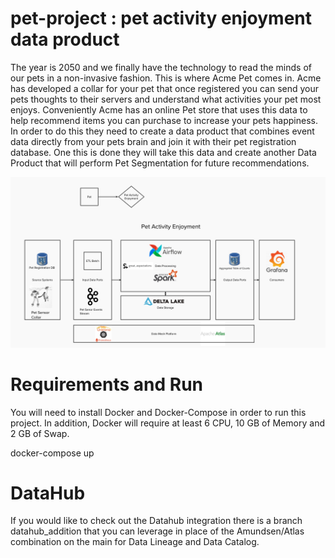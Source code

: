 # pet-project : pet activity enjoyment data product
The year is 2050 and we finally have the technology to read the minds of our pets in a non-invasive fashion. This is where Acme Pet comes in. Acme has developed a collar for your pet that once registered you can send your pets thoughts to their servers and understand what activities your pet most enjoys. Conveniently Acme has an online Pet store that uses this data to help recommend items you can purchase to increase your pets happiness. In order to do this they need to create a data product that combines event data directly from your pets brain and join it with their pet registration database. One this is done they will take this data and create another Data Product that will perform Pet Segmentation for future recommendations. 

![alt text](images/pet_activity_enjoyment_data_product.png)

# Requirements and Run
You will need to install Docker and Docker-Compose in order to run this project.
In addition, Docker will require at least 6 CPU, 10 GB of Memory and 2 GB of Swap.

docker-compose up

# DataHub
If you would like to check out the Datahub integration there is a branch datahub_addition that you can leverage in place of the Amundsen/Atlas combination on the main for Data Lineage and Data Catalog.
